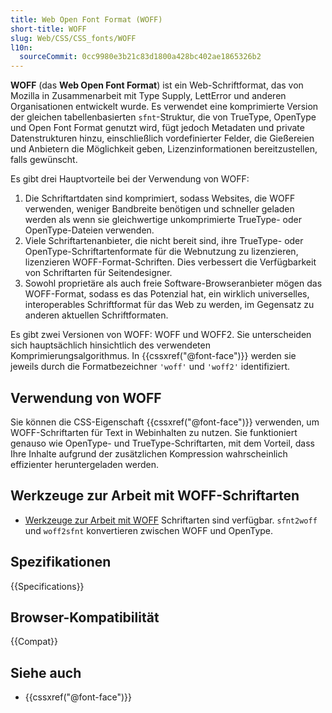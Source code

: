 ```yaml
---
title: Web Open Font Format (WOFF)
short-title: WOFF
slug: Web/CSS/CSS_fonts/WOFF
l10n:
  sourceCommit: 0cc9980e3b21c83d1800a428bc402ae1865326b2
---
```


**WOFF** (das **Web Open Font Format**) ist ein Web-Schriftformat, das von Mozilla in Zusammenarbeit mit Type Supply, LettError und anderen Organisationen entwickelt wurde. Es verwendet eine komprimierte Version der gleichen tabellenbasierten `sfnt`-Struktur, die von TrueType, OpenType und Open Font Format genutzt wird, fügt jedoch Metadaten und private Datenstrukturen hinzu, einschließlich vordefinierter Felder, die Gießereien und Anbietern die Möglichkeit geben, Lizenzinformationen bereitzustellen, falls gewünscht.

Es gibt drei Hauptvorteile bei der Verwendung von WOFF:

1. Die Schriftartdaten sind komprimiert, sodass Websites, die WOFF verwenden, weniger Bandbreite benötigen und schneller geladen werden als wenn sie gleichwertige unkomprimierte TrueType- oder OpenType-Dateien verwenden.
2. Viele Schriftartenanbieter, die nicht bereit sind, ihre TrueType- oder OpenType-Schriftartenformate für die Webnutzung zu lizenzieren, lizenzieren WOFF-Format-Schriften. Dies verbessert die Verfügbarkeit von Schriftarten für Seitendesigner.
3. Sowohl proprietäre als auch freie Software-Browseranbieter mögen das WOFF-Format, sodass es das Potenzial hat, ein wirklich universelles, interoperables Schriftformat für das Web zu werden, im Gegensatz zu anderen aktuellen Schriftformaten.

Es gibt zwei Versionen von WOFF: WOFF und WOFF2. Sie unterscheiden sich hauptsächlich hinsichtlich des verwendeten Komprimierungsalgorithmus. In {{cssxref("@font-face")}} werden sie jeweils durch die Formatbezeichner `'woff'` und `'woff2'` identifiziert.

## Verwendung von WOFF

Sie können die CSS-Eigenschaft {{cssxref("@font-face")}} verwenden, um WOFF-Schriftarten für Text in Webinhalten zu nutzen. Sie funktioniert genauso wie OpenType- und TrueType-Schriftarten, mit dem Vorteil, dass Ihre Inhalte aufgrund der zusätzlichen Kompression wahrscheinlich effizienter heruntergeladen werden.

## Werkzeuge zur Arbeit mit WOFF-Schriftarten

- [Werkzeuge zur Arbeit mit WOFF](https://github.com/odemiral/woff2sfnt-sfnt2woff) Schriftarten sind verfügbar. `sfnt2woff` und `woff2sfnt` konvertieren zwischen WOFF und OpenType.

## Spezifikationen

{{Specifications}}

## Browser-Kompatibilität

{{Compat}}

## Siehe auch

- {{cssxref("@font-face")}}
